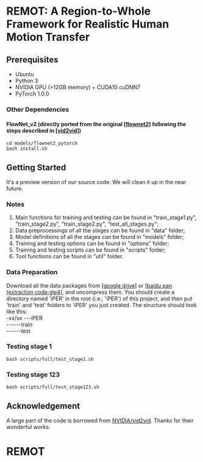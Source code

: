 # REMOT: A Region-to-Whole Framework for Realistic Human Motion Transfer


## Prerequisites
- Ubuntu
- Python 3
- NVIDIA GPU (>12GB memory) + CUDA10 cuDNN7
- PyTorch 1.0.0
### Other Dependencies
#### FlowNet_v2 (directly ported from the original [[flownet2]](https://github.com/NVIDIA/flownet2-pytorch) following the steps described in [[vid2vid]](https://github.com/NVIDIA/vid2vid))
    cd models/flownet2_pytorch
    bash install.sh

## Getting Started
It's a preview version of our source code. We will clean it up in the near future.  
### Notes
1. Main functions for training and testing can be found in "train_stage1.py", "train_stage2.py", "train_stage2.py", "test_all_stages.py";
2. Data preprocessings of all the stages can be found in "data" folder;
3. Model definitions of all the stages can be found in "models" folder;
4. Training and testing options can be found in "options" folder;
5. Training and testing scripts can be found in "scripts" folder;
6. Tool functions can be found in "util" folder.

### Data Preparation
Download all the data packages from [[google drive]](https://drive.google.com/drive/folders/1f6NEO1onLtf-K65bpms4_alBlNh5YIVW?usp=sharing) or [[baidu pan (extraction code:gle4]](https://pan.baidu.com/s/14oitDhULAeirGaojV_VYew), and uncompress them.
You should create a directory named 'iPER' in the root (i.e., 'iPER') of this project, and then put 'train' and 'test' folders to 'iPER' you just created.
The structure should look like this:  
-xx/xx
---iPER  
------train  
------test  

    
### Testing stage 1 
    bash scripts/full/test_stage1.sh
### Testing stage 123
    bash scripts/full/test_stage123.sh
    
## Acknowledgement
A large part of the code is borrowed from [NVIDIA/vid2vid](https://github.com/NVIDIA/vid2vid). Thanks for their wonderful works.


# REMOT
